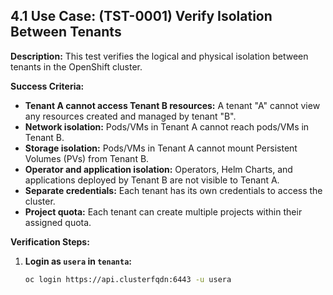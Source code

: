 ## 4.1 Use Case: (TST-0001) Verify Isolation Between Tenants

**Description:** This test verifies the logical and physical isolation between tenants in the OpenShift cluster.

**Success Criteria:**

* **Tenant A cannot access Tenant B resources:** A tenant "A" cannot view any resources created and managed by tenant "B".
* **Network isolation:** Pods/VMs in Tenant A cannot reach pods/VMs in Tenant B.
* **Storage isolation:** Pods/VMs in Tenant A cannot mount Persistent Volumes (PVs) from Tenant B.
* **Operator and application isolation:** Operators, Helm Charts, and applications deployed by Tenant B are not visible to Tenant A.
* **Separate credentials:** Each tenant has its own credentials to access the cluster.
* **Project quota:** Each tenant can create multiple projects within their assigned quota.

**Verification Steps:**

1. **Login as `usera` in `tenanta`:**
   ```bash
   oc login https://api.clusterfqdn:6443 -u usera
